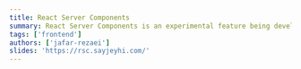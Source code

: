 ```yaml
---
title: React Server Components
summary: React Server Components is an experimental feature being developed by the React team at Facebook. It aims to allow developers to build components that can be rendered on the server and sent over the network to be hydrated on the client side. This approach is different from traditional client-side rendering, where the entire component tree is sent to the client and rendered there. The motivation behind React Server Components is to improve the performance of server-side rendering (SSR) by reducing the amount of JavaScript that needs to be sent to the client. With React Server Components, only the necessary components and data are transmitted, resulting in smaller and faster initial page loads.
tags: ['frontend']
authors: ['jafar-rezaei']
slides: 'https://rsc.sayjeyhi.com/'
---
```


